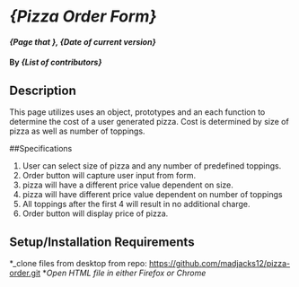 # _{Pizza Order Form}_

#### _{Page that }, {Date of current version}_

#### By _**{List of contributors}**_

## Description

This page utilizes uses an object, prototypes and an each function to determine the cost of a user generated pizza. Cost is determined by size of pizza as well as number of toppings.

##Specifications

1. User can select size of pizza and any number of predefined toppings.
2. Order button will capture user input from form.
3. pizza will have a different price value dependent on size.
4. pizza will have different price value dependent on number of toppings
5. All toppings after the first 4 will result in no additional charge.
6. Order button will display price of pizza.


## Setup/Installation Requirements

*_clone files from desktop from repo: https://github.com/madjacks12/pizza-order.git
 *_Open HTML file in either Firefox or Chrome_
